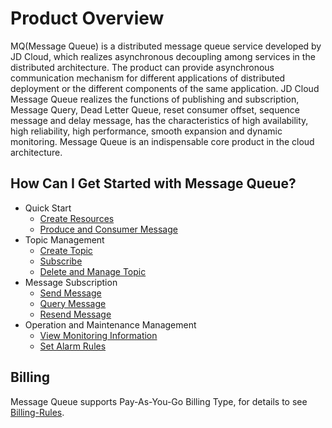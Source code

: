 # Product Overview

MQ(Message Queue) is a distributed message queue service developed by JD Cloud, which realizes asynchronous decoupling among services in the distributed architecture. The product can provide asynchronous communication mechanism for different applications of distributed deployment or the different components of the same application. JD Cloud Message Queue realizes the functions of publishing and subscription, Message Query, Dead Letter Queue, reset consumer offset, sequence message and delay message, has the characteristics of high availability, high reliability, high performance, smooth expansion and dynamic monitoring. Message Queue is an indispensable core product in the cloud architecture.

## How Can I Get Started with Message Queue?

- Quick Start
	- [Create Resources](../Getting-Started/Create-Resource.md)
	- [Produce and Consumer Message](../Getting-Started/Produce-And-Consume-Message.md)
- Topic Management
	- [Create Topic](../Operation-Guide/Topic-Management/Create-Topic.md)
	- [Subscribe](../Operation-Guide/Topic-Management/Subscribe.md)
	- [Delete and Manage Topic](../Operation-Guide/Topic-Management/Delete-And-Manage-Topic.md)
- Message Subscription
	- [Send Message](../Operation-Guide/Message-Management/Send-Message.md)
	- [Query Message](../Operation-Guide/Message-Management/Query-Message.md)
	- [Resend Message](../Operation-Guide/Message-Management/Redrive-Message.md)
- Operation and Maintenance Management
	- [View Monitoring Information](../Operation-Guide/Monitoring/Monitoring.md)
	- [Set Alarm Rules](../Operation-Guide/Monitoring/Alarm-Rules.md)

## Billing
Message Queue supports Pay-As-You-Go Billing Type, for details to see [Billing-Rules](../Pricing/Billing-Rules.md).
